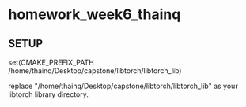# homework_week6_thainq

## SETUP
set(CMAKE_PREFIX_PATH /home/thainq/Desktop/capstone/libtorch/libtorch_lib)

replace "/home/thainq/Desktop/capstone/libtorch/libtorch_lib" as your libtorch library directory.
